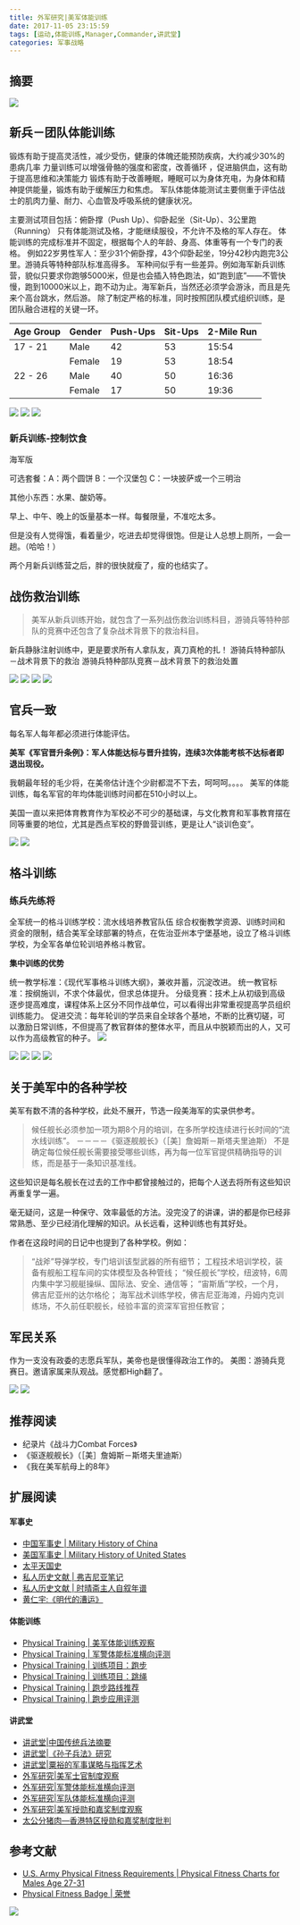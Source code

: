 ```yaml
---
title: 外军研究|美军体能训练
date: 2017-11-05 23:15:59
tags: [运动,体能训练,Manager,Commander,讲武堂]
categories: 军事战略
---
```

## 摘要
<!--more-->

![](http://riboseyim-qiniu.riboseyim.com/USArmy-PHT-1.png)

## 新兵－团队体能训练

锻炼有助于提高灵活性，减少受伤，健康的体魄还能预防疾病，大约减少30%的患病几率
力量训练可以增强骨骼的强度和密度，改善循环 ，促进脑供血，这有助于提高思维和决策能力
锻炼有助于改善睡眠，睡眠可以为身体充电，为身体和精神提供能量，锻炼有助于缓解压力和焦虑。
军队体能体能测试主要侧重于评估战士的肌肉力量、耐力、心血管及呼吸系统的健康状况。

主要测试项目包括：俯卧撑（Push Up）、仰卧起坐（Sit-Up）、3公里跑（Running）
只有体能测试及格，才能继续服役，不允许不及格的军人存在。
体能训练的完成标准并不固定，根据每个人的年龄、身高、体重等有一个专门的表格。
例如22岁男性军人：至少31个俯卧撑，43个仰卧起坐，19分42秒内跑完3公里。游骑兵等特种部队标准高得多。
军种间似乎有一些差异。例如海军新兵训练营，貌似只要求你跑够5000米，但是也会插入特色跑法，如“跑到底”——不管快慢，跑到10000米以上，跑不动为止。海军新兵，当然还必须学会游泳，而且是先来个高台跳水，然后游。
除了制定严格的标准，同时按照团队模式组织训练，是团队融合进程的关键一环。

<table><thead><tr><th>Age Group</th>
			<th>Gender</th>
			<th>Push-Ups</th>
			<th>Sit-Ups</th>
			<th>2-Mile Run</th>
		</tr></thead><tbody><tr><td>17&nbsp;- 21</td>
			<td>Male</td>
			<td>42</td>
			<td>53</td>
			<td>15:54</td>
		</tr><tr><td>&nbsp;</td>
			<td>Female</td>
			<td>19</td>
			<td>53</td>
			<td>18:54</td>
		</tr><tr><td>22&nbsp;- 26</td>
			<td>Male</td>
			<td>40</td>
			<td>50</td>
			<td>16:36</td>
		</tr><tr><td>&nbsp;</td>
			<td>Female</td>
			<td>17</td>
			<td>50</td>
			<td>19:36</td>
		</tr></tbody></table>

![](http://riboseyim-qiniu.riboseyim.com/USArmy-PHT-Training-7.png)
![](http://riboseyim-qiniu.riboseyim.com/USArmy-PHT-Training-8.png)
![](http://riboseyim-qiniu.riboseyim.com/USArmy-PHT-Training-9.png)

### 新兵训练-控制饮食

海军版

可选套餐：A：两个圆饼  B：一个汉堡包  C：一块披萨或一个三明治   

其他小东西：水果、酸奶等。

早上、中午、晚上的饭量基本一样。每餐限量，不准吃太多。

但是没有人觉得饿，看着量少，吃进去却觉得很饱。但是让人总想上厕所，一会一趟。（哈哈！）

两个月新兵训练营之后，胖的很快就瘦了，瘦的也结实了。


## 战伤救治训练

>美军从新兵训练开始，就包含了一系列战伤救治训练科目，游骑兵等特种部队的竞赛中还包含了复杂战术背景下的救治科目。

新兵静脉注射训练中，更是要求所有人拿队友，真刀真枪的扎！
游骑兵特种部队－战术背景下的救治
游骑兵特种部队竞赛－战术背景下的救治处置

![](http://riboseyim-qiniu.riboseyim.com/USArmy-MT-Education-1.png)
![](http://riboseyim-qiniu.riboseyim.com/USArmy-MT-Education-2.png)
![](http://riboseyim-qiniu.riboseyim.com/USArmy-MT-Education-3.png)
![](http://riboseyim-qiniu.riboseyim.com/USArmy-MT-Education-4.png)


## 官兵一致

每名军人每年都必须进行体能评估。

**美军《军官晋升条例》：军人体能达标与晋升挂钩，连续3次体能考核不达标者即退出现役。**

我朝最年轻的毛少将，在美帝估计连个少尉都混不下去，呵呵呵。。。。
美军的体能训练，每名军官的年均体能训练时间都在510小时以上。

美国一直以来把体育教育作为军校必不可少的基础课，与文化教育和军事教育摆在同等重要的地位，尤其是西点军校的野兽营训练，更是让人“谈训色变”。

![](http://riboseyim-qiniu.riboseyim.com/USArmy-Education-1.png)
![](http://riboseyim-qiniu.riboseyim.com/USArmy-PHT-Training-12.png)

## 格斗训练

### 练兵先练将

全军统一的格斗训练学校：流水线培养教官队伍
综合权衡教学资源、训练时间和资金的限制，结合美军全球部署的特点，在佐治亚州本宁堡基地，设立了格斗训练学校，为全军各单位轮训培养格斗教官。

**集中训练的优势**

统一教学标准：《现代军事格斗训练大纲》，兼收并蓄，沉淀改进。
统一教官标准：按纲施训，不求个体最优，但求总体提升。
分级竞赛：技术上从初级到高级逐步提高难度，课程体系上区分不同作战单位，可以看得出非常重视提高学员组织训练能力。
促进交流：每年轮训的学员来自全球各个基地，不断的比赛切磋，可以激励日常训练，不但提高了教官群体的整体水平，而且从中脱颖而出的人，又可以作为高级教官的种子。
![](http://riboseyim-qiniu.riboseyim.com/USArmy-PHT-Education-1.png)

![](http://riboseyim-qiniu.riboseyim.com/USArmy-PHT-Training-2.png)
![](http://riboseyim-qiniu.riboseyim.com/USArmy-PHT-Training-3.png)
![](http://riboseyim-qiniu.riboseyim.com/USArmy-PHT-Training-4.png)
![](http://riboseyim-qiniu.riboseyim.com/USArmy-PHT-Training-5.png)


## 关于美军中的各种学校

美军有数不清的各种学校，此处不展开，节选一段美海军的实录供参考。

>候任舰长必须参加一项为期8个月的培训，在多所学校连续进行长时间的“流水线训练”。
－－－－《驱逐舰舰长》（［美］詹姆斯－斯塔夫里迪斯）
不是确定每位候任舰长需要接受哪些训练，再为每一位军官提供精确指导的训练，而是基于一条知识基准线。

这些知识是每名舰长在过去的工作中都曾接触过的，把每个人送去将所有这些知识再重复学一遍。

毫无疑问，这是一种保守、效率最低的方法。没完没了的讲课，讲的都是你已经非常熟悉、至少已经消化理解的知识。从长远看，这种训练也有其好处。

作者在这段时间的日记中也提到了各种学校。例如：

>“战斧”导弹学校，专门培训该型武器的所有细节；
工程技术培训学校，装备有舰船工程车间的实体模型及各种管线；
“候任舰长”学校，纽波特，6周内集中学习舰艇操纵、国际法、安全、通信等；
“宙斯盾”学校，一个月，佛吉尼亚州的达尔格伦；
海军战术训练学校，佛吉尼亚海滩，丹姆内克训练场，不久前任职舰长，经验丰富的资深军官担任教官；

## 军民关系
作为一支没有政委的志愿兵军队，美帝也是很懂得政治工作的。
美图：游骑兵竞赛日。邀请家属来队观战。感觉都High翻了。

![](http://riboseyim-qiniu.riboseyim.com/USArmy-PHT-Training-10.png)
![](http://riboseyim-qiniu.riboseyim.com/USArmy-PHT-Training-11.png)

## 推荐阅读
- 纪录片《战斗力Combat Forces》
- 《驱逐舰舰长》（［美］詹姆斯－斯塔夫里迪斯）
- 《我在美军航母上的8年》


## 扩展阅读

#### 军事史

- [中国军事史 | Military History of China](https://riboseyim.github.io/2019/06/07/History-Military-CN/)
- [美国军事史 | Military History of United States](https://riboseyim.github.io/2019/06/07/History-Military-USA/)
- [太平天国史](https://riboseyim.github.io/2017/01/30/History-TaipingHeavenly/)
- [私人历史文献 | 弗吉尼亚笔记](https://riboseyim.github.io/2019/06/07/History-Military-USA/)
- [私人历史文献 | 时晴斋主人自叙年谱](https://riboseyim.github.io/2017/10/22/History-Qing-ZhangJiXing/)
- [黄仁宇:《明代的漕运》](https://riboseyim.github.io/2017/05/28/History-Caoyun/)

#### 体能训练

- [Physical Training | 美军体能训练观察](https://riboseyim.github.io/2017/11/05/Commander-PHT-USArmy/)
- [Physical Training | 军警体能标准横向评测](https://riboseyim.github.io/2017/11/05/Commander-PHT-Stand)
- [Physical Training | 训练项目：跑步](https://riboseyim.com/2016/04/26/PHT-Running//)
- [Physical Training | 训练项目：跳绳](https://riboseyim.com/2019/05/19/PHT-Skipping/)
- [Physical Training | 跑步路线推荐](http://www.jianshu.com/p/6a2fea20b57b)
- [Physical Training | 跑步应用评测](https://riboseyim.com/2016/04/26/Visualization-RunningApp/)

#### 讲武堂
- [讲武堂|中国传统兵法摘要](https://riboseyim.github.io/2017/11/05/Commander-Art-Of-War-Chinese/)
- [讲武堂|《孙子兵法》研究](https://riboseyim.github.io/2020/02/04/Commander-Art-Of-War/)
- [讲武堂|粟裕的军事谋略与指挥艺术](https://riboseyim.github.io/2020/02/08/Commander-Art-Of-War-SuYu/)
- [外军研究|美军士官制度观察](https://riboseyim.github.io/2017/08/15/Commander-Sergeant/)
- [外军研究|军警体能标准横向评测](https://riboseyim.github.io/2017/11/05/Commander-PHT-USArmy/)
- [外军研究|军队体能标准横向评测](https://riboseyim.github.io/2017/11/05/Commander-PHT-Stand/)
- [外军研究|美军授勋和嘉奖制度观察](https://riboseyim.github.io/2017/04/09/Medal/)
- [太公分猪肉—香港特区授勋和嘉奖制度批判](https://riboseyim.github.io/2017/07/14/Medal-HK/)


## 参考文献

- [U.S. Army Physical Fitness Requirements | Physical Fitness Charts for Males Age 27-31](https://www.thebalancecareers.com/u-s-army-physical-fitness-requirements-4055631)
- [Physical Fitness Badge | 荣誉](https://en.wikipedia.org/wiki/Physical_Fitness_Badge)


![](http://riboseyim-qiniu.riboseyim.com/image_824254815542_3.png)
